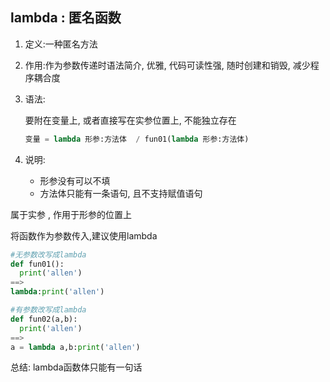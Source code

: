 ## lambda : 匿名函数

1. 定义:一种匿名方法

2. 作用:作为参数传递时语法简介, 优雅, 代码可读性强, 随时创建和销毁, 减少程序耦合度

3. 语法:

   要附在变量上, 或者直接写在实参位置上, 不能独立存在

   ```python
   变量 = lambda 形参:方法体  / fun01(lambda 形参:方法体)
   ```

4. 说明:
   * 形参没有可以不填
   * 方法体只能有一条语句, 且不支持赋值语句

属于实参 , 作用于形参的位置上

将函数作为参数传入,建议使用lambda

```python
#无参数改写成lambda
def fun01():
  print('allen')
==>
lambda:print('allen')

#有参数改写成lambda
def fun02(a,b):
  print('allen')
==>
a = lambda a,b:print('allen')
```

总结: lambda函数体只能有一句话